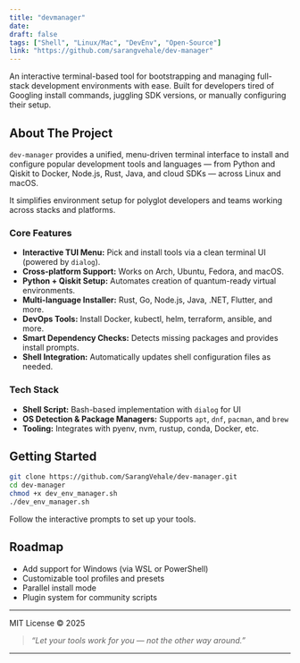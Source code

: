 ```yaml
---
title: "devmanager"
date:
draft: false
tags: ["Shell", "Linux/Mac", "DevEnv", "Open-Source"]
link: "https://github.com/sarangvehale/dev-manager"
---
```


An interactive terminal-based tool for bootstrapping and managing full-stack development environments with ease. Built for developers tired of Googling install commands, juggling SDK versions, or manually configuring their setup.

<!-- ``` -->
<!-- [------------- Screenshot Placeholder -------------] -->
<!-- |                                                | -->
<!-- |  Dev Environment Manager                       | -->
<!-- |  --------------------------------------------  | -->
<!-- |  1) Install pyenv                              | -->
<!-- |  2) Install Python 3.11.9                      | -->
<!-- |  3) Setup Qiskit Environment                   | -->
<!-- |  4) Install Rust, Node.js, Go, Docker, etc.    | -->
<!-- |  20) Exit                                      | -->
<!-- |                                                | -->
<!-- [--------------------------------------------------] -->
<!-- ``` -->
<!---->

## About The Project

`dev-manager` provides a unified, menu-driven terminal interface to install and configure popular development tools and languages — from Python and Qiskit to Docker, Node.js, Rust, Java, and cloud SDKs — across Linux and macOS.

It simplifies environment setup for polyglot developers and teams working across stacks and platforms.

### Core Features

- **Interactive TUI Menu:** Pick and install tools via a clean terminal UI (powered by `dialog`).
- **Cross-platform Support:** Works on Arch, Ubuntu, Fedora, and macOS.
- **Python + Qiskit Setup:** Automates creation of quantum-ready virtual environments.
- **Multi-language Installer:** Rust, Go, Node.js, Java, .NET, Flutter, and more.
- **DevOps Tools:** Install Docker, kubectl, helm, terraform, ansible, and more.
- **Smart Dependency Checks:** Detects missing packages and provides install prompts.
- **Shell Integration:** Automatically updates shell configuration files as needed.

### Tech Stack

- **Shell Script:** Bash-based implementation with `dialog` for UI
- **OS Detection & Package Managers:** Supports `apt`, `dnf`, `pacman`, and `brew`
- **Tooling:** Integrates with pyenv, nvm, rustup, conda, Docker, etc.

## Getting Started

```bash
git clone https://github.com/SarangVehale/dev-manager.git
cd dev-manager
chmod +x dev_env_manager.sh
./dev_env_manager.sh
```

Follow the interactive prompts to set up your tools.

## Roadmap

- Add support for Windows (via WSL or PowerShell)
- Customizable tool profiles and presets
- Parallel install mode
- Plugin system for community scripts

---

MIT License © 2025

> _“Let your tools work for you — not the other way around.”_

---
